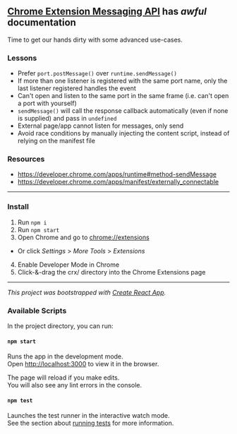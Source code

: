 ## [Chrome Extension Messaging API](https://developer.chrome.com/extensions/messaging) has *awful* documentation
Time to get our hands dirty with some advanced use-cases.

### Lessons
- Prefer `port.postMessage()` over `runtime.sendMessage()`
- If more than one listener is registered with the same port name, only the last listener registered handles the event
- Can't open and listen to the same port in the same frame (i.e. can't open a port with yourself)
- `sendMessage()` will call the response callback automatically (even if none is supplied) and pass in `undefined`
- External page/app cannot listen for messages, only send
- Avoid race conditions by manually injecting the content script, instead of relying on the manifest file

### Resources
- https://developer.chrome.com/apps/runtime#method-sendMessage
- https://developer.chrome.com/apps/manifest/externally_connectable

-----

### Install

1. Run `npm i`
2. Run `npm start`
3. Open Chrome and go to [chrome://extensions](chrome://extensions)
  - Or click *Settings* > *More Tools* > *Extensions*
4. Enable Developer Mode in Chrome
5. Click-&-drag the crx/ directory into the Chrome Extensions page

-----

*This project was bootstrapped with [Create React App](https://github.com/facebook/create-react-app).*

### Available Scripts

In the project directory, you can run:

#### `npm start`

Runs the app in the development mode.<br>
Open [http://localhost:3000](http://localhost:3000) to view it in the browser.

The page will reload if you make edits.<br>
You will also see any lint errors in the console.

#### `npm test`

Launches the test runner in the interactive watch mode.<br>
See the section about [running tests](https://facebook.github.io/create-react-app/docs/running-tests) for more information.
